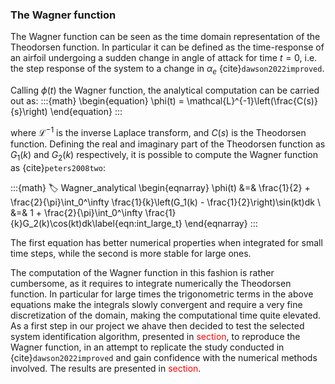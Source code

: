 ### The Wagner function 

The Wagner function can be seen as the time domain representation of the Theodorsen function. In particular it can be defined as the time-response of an airfoil undergoing a sudden change in angle of attack for time $t=0$, i.e. the step response of the system to a change in $\alpha_e$ {cite}`dawson2022improved`.

Calling $\phi(t)$ the Wagner function, the analytical computation can be carried out as:
:::{math}
\begin{equation}
        \phi(t) = \mathcal{L}^{-1}\left(\frac{C(s)}{s}\right)
\end{equation}
:::

where $\mathcal{L}^{-1}$ is the inverse Laplace transform, and $C(s)$ is the Theodorsen function. Defining the real and imaginary part of the Theodorsen function as $G_1(k)$ and $G_2(k)$ respectively, it is possible to compute the Wagner function as {cite}`peters2008two`:

:::{math}
:label: Wagner_analytical
\begin{eqnarray}
  \phi(t) &=& \frac{1}{2} + \frac{2}{\pi}\int_0^\infty \frac{1}{k}\left(G_1(k) - \frac{1}{2}\right)\sin(kt)dk \\
  &=& 1 + \frac{2}{\pi}\int_0^\infty \frac{1}{k}G_2(k)\cos(kt)dk\label{eqn:int_large_t} 
\end{eqnarray}
:::

The first equation has better numerical properties when integrated for small time steps, while the second is more stable for large ones.

The computation of the Wagner function in this fashion is rather cumbersome, as it requires to integrate numerically the Theodorsen function. In particular for large times the trigonometric terms in the above equations make the integrals slowly convergent and require a very fine discretization of the domain, making the computational time quite elevated. As a first step in our project we ahave then decided to test the selected system identification algorithm, presented in <span style="color: red;">section</span>, to reproduce the Wagner function, in an attempt to replicate the study conducted in {cite}`dawson2022improved` and gain confidence with the numerical methods involved. The results are presented in <span style="color: red;">section</span>.